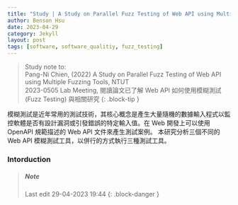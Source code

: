 ```yaml
---
title: "Study | A Study on Parallel Fuzz Testing of Web API using Multiple Fuzzing Tools"
author: Benson Hsu
date: 2023-04-29
category: Jekyll
layout: post
tags: [software, software_qualitiy, fuzz_testing]
---
```


> Study note to:  
> Pang-Ni Chien, (2022) A Study on Parallel Fuzz Testing of Web API using Multiple Fuzzing Tools, NTUT  
> 2023-0505 Lab Meeting, 閱讀論文已了解 Web API 如何使用模糊測試(Fuzz Testing) 與相關研究
{: .block-tip }

模糊測試是近年常用的測試技術，其核心概念是產生大量隨機的數據輸入程式以監控軟體是否有設計漏洞或引發錯誤的特定輸入值。在 Web 開發上可以使用 OpenAPI 規範描述的 Web API 文件來產生測試案例。
本研究分析三個不同的 Web API 模糊測試工具，以併行的方式執行三種測試工具。

### Intorduction



> ##### Note
> Last edit 29-04-2023 19:44
{: .block-danger }